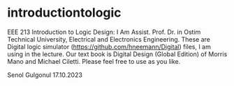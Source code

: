 # introductiontologic
EEE 213 Introduction to Logic Design: 
I Am Assist. Prof. Dr. in Ostim Technical University, Electrical and Electronics Engineering.
These are Digital logic simulator (https://github.com/hneemann/Digital) files, I am using in the lecture. 
Our text book is Digital Design (Global Edition) of Morris Mano and Michael Ciletti.
Please feel free to use as you like.

Senol Gulgonul
17.10.2023
